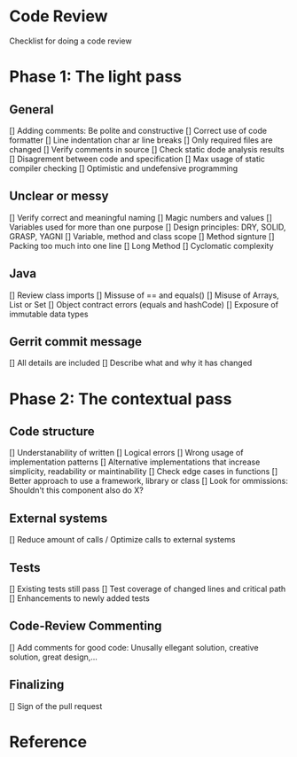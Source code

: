# Code Review
Checklist for doing a code review

# Phase 1: The light pass
## General
[] Adding comments: Be polite and constructive
[] Correct use of code formatter
[] Line indentation char ar line breaks
[] Only required files are changed
[] Verify comments in source
[] Check static dode analysis results
[] Disagrement between code and specification
[] Max usage of static compiler checking
[] Optimistic and undefensive programming

## Unclear or messy
[] Verify correct and meaningful naming
[] Magic numbers and values
[] Variables used for more than one purpose
[] Design principles: DRY, SOLID, GRASP, YAGNI
[] Variable, method and class scope
[] Method signture
[] Packing too much into one line
[] Long Method
[] Cyclomatic complexity

## Java
[] Review class imports
[] Missuse of == and equals()
[] Misuse of Arrays, List or Set
[] Object contract errors (equals and hashCode)
[] Exposure of immutable data types

## Gerrit commit message
[] All details are included
[] Describe what and why it has changed

# Phase 2: The contextual pass
## Code structure
[] Understanability of written
[] Logical errors
[] Wrong usage of implementation patterns
[] Alternative implementations that increase simplicity, readability or maintinability
[] Check edge cases in functions
[] Better approach to use a framework, library or class
[] Look for ommissions: Shouldn't this component also do X?

## External systems
[] Reduce amount of calls / Optimize calls to external systems

## Tests
[] Existing tests still pass
[] Test coverage of changed lines and critical path
[] Enhancements to newly added tests

## Code-Review Commenting
[] Add comments for good code: Unusally ellegant solution, creative solution, great design,...

## Finalizing
[] Sign of the pull request

# Reference
